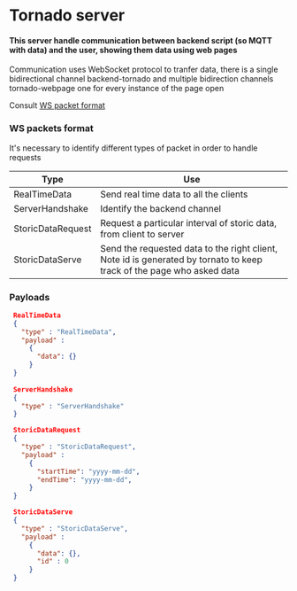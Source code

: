 # Tornado server

#### This server handle communication between backend script (so MQTT with data) and the user, showing them data using web pages

Communication uses WebSocket protocol to tranfer data, there is a single bidirectional channel backend-tornado and multiple bidirection channels tornado-webpage one for every instance of the page open

Consult [WS packet format](#WS-packet-format)

### WS packets format

It's necessary to identify different types of packet in order to handle requests

| Type | Use |
|------|-----|
| RealTimeData | Send real time data to all the clients |
| ServerHandshake | Identify the backend channel |
| StoricDataRequest | Request a particular interval of storic data, from client to server
| StoricDataServe | Send the requested data to the right client, Note id is generated by tornato to keep track of the page who asked data

### Payloads
```JSON
 RealTimeData
 {
   "type" : "RealTimeData",
   "payload" : 
     { 
       "data": {} 
     }
 }
 
 ServerHandshake
 {
   "type" : "ServerHandshake"
 }

 StoricDataRequest
 { 
   "type" : "StoricDataRequest",
   "payload" : 
     {
       "startTime": "yyyy-mm-dd",
       "endTime": "yyyy-mm-dd",
     }
 }

 StoricDataServe
 { 
   "type" : "StoricDataServe",
   "payload" : 
     {
       "data": {},
       "id" : 0
     } 
 }
```
